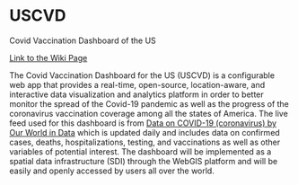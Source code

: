 # USCVD

Covid Vaccination Dashboard of the US

[Link to the Wiki Page](https://git.sbg.ac.at/s1078806/USCVD/-/wikis/Covid-19-Vaccination-Dashboard-for-the-US)


The Covid Vaccination Dashboard for the US (USCVD) is a configurable web app that provides a real-time, open-source, location-aware, and interactive data visualization and analytics platform in order to better monitor the spread of the Covid-19 pandemic as well as the progress of the coronavirus vaccination coverage among all the states of America. The live feed used for this dashboard is from [Data on COVID-19 (coronavirus) by Our World in Data](https://github.com/owid/covid-19-data/tree/master/public/data#data-on-covid-19-coronavirus-by-our-world-in-data) which is updated daily and includes data on confirmed cases, deaths, hospitalizations, testing, and vaccinations as well as other variables of potential interest. The dashboard will be implemented as a spatial data infrastructure (SDI) through the WebGIS platform and will be easily and openly accessed by users all over the world.
